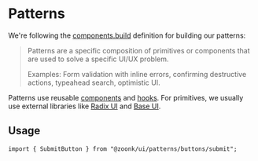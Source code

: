 # Patterns

We're following the [components.build](https://www.components.build/definitions#13-pattern) definition for building our patterns:

> Patterns are a specific composition of primitives or components that are used to solve a specific UI/UX problem.
>
> Examples: Form validation with inline errors, confirming destructive actions, typeahead search, optimistic UI.

Patterns use reusable [components](../components/README.md) and [hooks](../hooks/README.md). For primitives, we usually use external libraries like [Radix UI](https://www.radix-ui.com/) and [Base UI](https://base-ui.com/).

## Usage

```tsx
import { SubmitButton } from "@zoonk/ui/patterns/buttons/submit";
```
